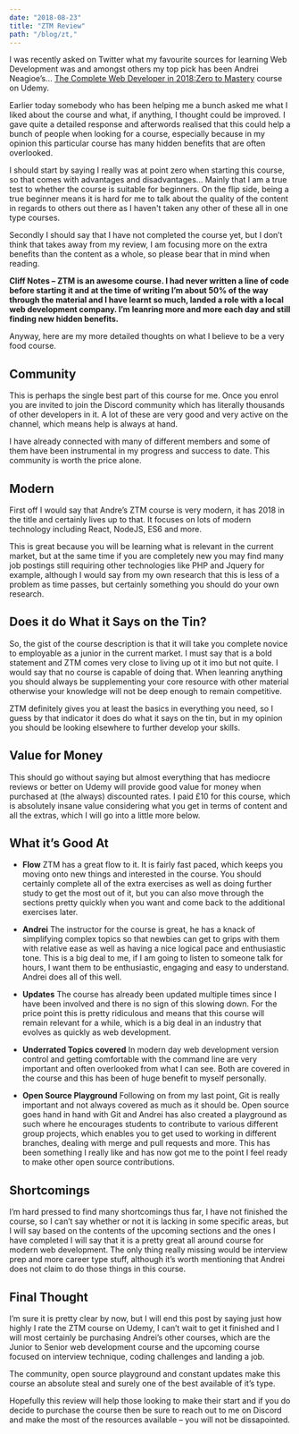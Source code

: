 ```yaml
---
date: "2018-08-23"
title: "ZTM Review"
path: "/blog/zt,"
---
```


I was recently asked on Twitter what my favourite sources for learning Web Development was and amongst others my top pick has been Andrei Neagioe’s... [The Complete Web Developer in 2018:Zero to Mastery](https://www.udemy.com/the-complete-web-developer-in-2018/) course on Udemy. 

Earlier today somebody who has been helping me a bunch asked me what I liked about the course and what, if anything, I thought could be improved. I gave quite a detailed response and afterwords realised that this could help a bunch of people when looking for a course, especially because in my opinion this particular course has many hidden benefits that are often overlooked.

I should start by saying I really was at point zero when starting this course, so that comes with advantages and disadvantages... Mainly that I am a true test to whether the course is suitable for beginners. On the flip side, being a true beginner means it is hard for me to talk about the quality of the content in regards to others out there as I haven't taken any other of these all in one type courses.

Secondly I should say that I have not completed the course yet, but I don’t think that takes away from my review, I am focusing more on the extra benefits than the content as a whole, so please bear that in mind when reading.

**Cliff Notes – ZTM is an awesome course. I had never written a line of code before starting it and at the time of writing I’m about 50% of the way through the material and I have learnt so much, landed a role with a local web development company. I’m leanring more and more each day and still finding new hidden benefits.**

Anyway, here are my more detailed thoughts on what I believe to be a very food course.

## Community

This is perhaps the single best part of this course for me. Once you enrol you are invited to join the Discord community which has literally thousands of other developers in it. A lot of these are very good and very active on the channel, which means help is always at hand.

I have already connected with many of different members and some of them have been instrumental in my progress and success to date. This community is worth the price alone.

## Modern 

First off I would say that Andre’s ZTM course is very modern, it has 2018 in the title and certainly lives up to that. It focuses on lots of modern technology including React, NodeJS, ES6 and more.

This is great because you will be learning what is relevant in the current market, but at the same time if you are completely new you may find many job postings still requiring other technologies like PHP and Jquery for example, although I would say from my own research that this is less of a problem as time passes, but certainly something you should do your own research.

## Does it do What it Says on the Tin?

So, the gist of the course description is that it will take you complete novice to employable as a junior in the current market. I must say that is a bold statement and ZTM comes very close to living up ot it imo but not quite. I would say that no course is capable of doing that. When leanring anything you should always be supplementing your core resource with other material otherwise your knowledge will not be deep enough to remain competitive.

ZTM definitely gives you at least the basics in everything you need, so I guess by that indicator it does do what it says on the tin, but in my opinion you should be looking elsewhere to further develop your skills.

## Value for Money

This should go without saying but almost everything that has mediocre reviews or better on Udemy will provide good value for money when purchased at (the always) discounted rates. I paid £10 for this course, which is absolutely insane value considering what you get  in terms of content and all the extras, which I will go into a little more below.

## What it’s Good At

- **Flow** ZTM has a great flow to it. It is fairly fast paced, which keeps you moving onto new things and interested in the course. You should certainly complete all of the extra exercises as well as doing further study to get the most out of it, but you can also move through the sections pretty quickly when you want and come back to the additional exercises later.

- **Andrei** The instructor for the course is great, he has a knack of simplifying complex topics so that newbies can get to grips with them with relative ease as well as having a nice logical pace and enthusiastic tone. This is a big deal to me, if I am going to listen to someone talk for hours, I want them to be enthusiastic, engaging and easy to understand. Andrei does all of this well.

- **Updates** The course has already been updated multiple times since I have been involved and there is no sign of this slowing down. For the price point this is pretty ridiculous and means that this course will remain relevant for a while, which is a big deal in an industry that evolves as quickly as web development.

- **Underrated Topics covered** In modern day web development version control and getting comfortable with the command line are very important and often overlooked from what I can see. Both are covered in the course and this has been of huge benefit to myself personally.

- **Open Source Playground** Following on from my last point, Git is really important and not always covered as much as it should be. Open source goes hand in hand with Git and Andrei has also created a playground as such where he encourages students to contribute to various different group projects, which enables you to get used to working in different branches, dealing with merge and pull requests and more. This has been something I really like and has now got me to the point I feel ready to make other open source contributions.

## Shortcomings

I’m hard pressed to find many shortcomings thus far, I have not finished the course, so I can’t say whether or not it is lacking in some specific areas, but I will say based on the contents of the upcoming sections and the ones I have completed I will say that it is a pretty great all around course for modern web development. The only thing really missing would be interview prep and more career type stuff, although it’s worth mentioning that Andrei does not claim to do those things in this course.



## Final Thought

I’m sure it is pretty clear by now, but I will end this post by saying just how highly I rate the ZTM course on Udemy, I can’t wait to get it finished and I will most certainly be purchasing Andrei’s other courses, which are the Junior to Senior web development course and the upcoming course focused on interview technique, coding challenges and landing a job.

The community, open source playground and constant updates make this course an absolute steal and surely one of the best available of it’s type. 

Hopefully this review will help those looking to make their start and if you do decide to purchase the course then be sure to reach out to me on Discord and make the most of the resources available – you will not be dissapointed.
